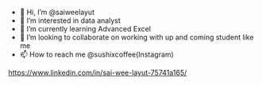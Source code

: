 - 👋 Hi, I’m @saiweelayut
- 👀 I’m interested in data analyst
- 🌱 I’m currently learning Advanced Excel
- 💞️ I’m looking to collaborate on working with up and coming student like me
- 📫 How to reach me @sushixcoffee(Instagram)

https://www.linkedin.com/in/sai-wee-layut-75741a165/
<!---
saiweelayut/saiweelayut is a ✨ special ✨ repository because its `README.md` (this file) appears on your GitHub profile.
You can click the Preview link to take a look at your changes.
--->
